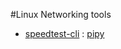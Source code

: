 #Linux Networking tools

* [speedtest-cli](https://github.com/sivel/speedtest-cli) : [pipy](https://pypi.python.org/pypi/speedtest-cli)
